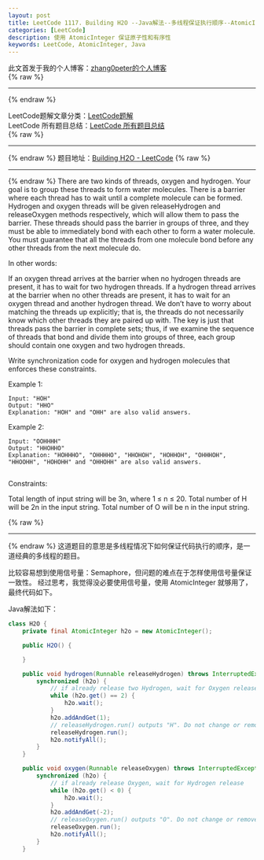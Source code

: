 ```yaml
---
layout: post
title: LeetCode 1117. Building H2O --Java解法--多线程保证执行顺序--AtomicInteger 
categories: [LeetCode]
description: 使用 AtomicInteger 保证原子性和有序性
keywords: LeetCode, AtomicInteger, Java
---
```


此文首发于我的个人博客：[zhang0peter的个人博客](https://zhang0peter.com)         
{% raw %}
***          
{% endraw %}

LeetCode题解文章分类：[LeetCode题解](https://zhang0peter.com/categories/#LeetCode)               
LeetCode 所有题目总结：[LeetCode 所有题目总结](https://blog.csdn.net/zhangpeterx/article/details/100055202)                                  
{% raw %}
***          
{% endraw %}
题目地址：[Building H2O - LeetCode](https://leetcode.com/problems/building-h2o/)
{% raw %}
***          
{% endraw %}
There are two kinds of threads, oxygen and hydrogen. Your goal is to group these threads to form water molecules. There is a barrier where each thread has to wait until a complete molecule can be formed. Hydrogen and oxygen threads will be given releaseHydrogen and releaseOxygen methods respectively, which will allow them to pass the barrier. These threads should pass the barrier in groups of three, and they must be able to immediately bond with each other to form a water molecule. You must guarantee that all the threads from one molecule bond before any other threads from the next molecule do.

In other words:

If an oxygen thread arrives at the barrier when no hydrogen threads are present, it has to wait for two hydrogen threads.
If a hydrogen thread arrives at the barrier when no other threads are present, it has to wait for an oxygen thread and another hydrogen thread.
We don’t have to worry about matching the threads up explicitly; that is, the threads do not necessarily know which other threads they are paired up with. The key is just that threads pass the barrier in complete sets; thus, if we examine the sequence of threads that bond and divide them into groups of three, each group should contain one oxygen and two hydrogen threads.

Write synchronization code for oxygen and hydrogen molecules that enforces these constraints.

 

Example 1:
```
Input: "HOH"
Output: "HHO"
Explanation: "HOH" and "OHH" are also valid answers.
```
Example 2:
```
Input: "OOHHHH"
Output: "HHOHHO"
Explanation: "HOHHHO", "OHHHHO", "HHOHOH", "HOHHOH", "OHHHOH", "HHOOHH", "HOHOHH" and "OHHOHH" are also valid answers.
 
```
Constraints:

Total length of input string will be 3n, where 1 ≤ n ≤ 20.
Total number of H will be 2n in the input string.
Total number of O will be n in the input string.

{% raw %}
***          
{% endraw %}
这道题目的意思是多线程情况下如何保证代码执行的顺序，是一道经典的多线程的题目。

比较容易想到使用信号量：Semaphore，但问题的难点在于怎样使用信号量保证一致性。
经过思考，我觉得没必要使用信号量，使用 AtomicInteger 就够用了，最终代码如下。

Java解法如下：
```java
class H2O {
    private final AtomicInteger h2o = new AtomicInteger();

    public H2O() {

    }

    public void hydrogen(Runnable releaseHydrogen) throws InterruptedException {
        synchronized (h2o) {
            // if already release two Hydrogen, wait for Oxygen release
            while (h2o.get() == 2) {
                h2o.wait();
            }
            h2o.addAndGet(1);
            // releaseHydrogen.run() outputs "H". Do not change or remove this line.
            releaseHydrogen.run();
            h2o.notifyAll();
        }
    }

    public void oxygen(Runnable releaseOxygen) throws InterruptedException {
        synchronized (h2o) {
            // if already release Oxygen, wait for Hydrogen release
            while (h2o.get() < 0) {
                h2o.wait();
            }
            h2o.addAndGet(-2);
            // releaseOxygen.run() outputs "O". Do not change or remove this line.
            releaseOxygen.run();
            h2o.notifyAll();
        }
    }
```

